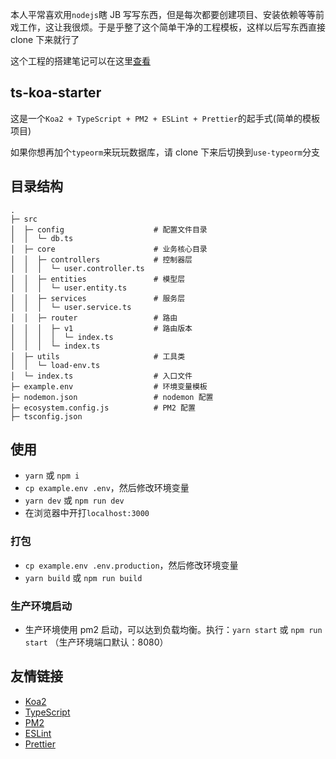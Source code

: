 本人平常喜欢用`nodejs`瞎 JB 写写东西，但是每次都要创建项目、安装依赖等等前戏工作，这让我很烦。于是乎整了这个简单干净的工程模板，这样以后写东西直接 clone 下来就行了

这个工程的搭建笔记可以在这里[查看](https://welives.github.io/blog/front-end/nodejs/%E6%90%AD%E5%BB%BAkoa%E5%B7%A5%E7%A8%8B.html)

## ts-koa-starter

这是一个`Koa2 + TypeScript + PM2 + ESLint + Prettier`的起手式(简单的模板项目)

如果你想再加个`typeorm`来玩玩数据库，请 clone 下来后切换到`use-typeorm`分支

## 目录结构

```
.
├─ src
│  ├─ config                    # 配置文件目录
│  │  └─ db.ts
│  ├─ core                      # 业务核心目录
│  │  ├─ controllers            # 控制器层
│  │  │  └─ user.controller.ts
│  │  ├─ entities               # 模型层
│  │  │  └─ user.entity.ts
│  │  ├─ services               # 服务层
│  │  │  └─ user.service.ts
│  │  ├─ router                 # 路由
│  │  │  ├─ v1                  # 路由版本
│  │  │  │  └─ index.ts
│  │  │  └─ index.ts
│  ├─ utils                     # 工具类
│  │  └─ load-env.ts
│  └─ index.ts                  # 入口文件
├─ example.env                  # 环境变量模板
├─ nodemon.json                 # nodemon 配置
├─ ecosystem.config.js          # PM2 配置
├─ tsconfig.json
```

## 使用

- `yarn` 或 `npm i`
- `cp example.env .env`，然后修改环境变量
- `yarn dev` 或 `npm run dev`
- 在浏览器中开打`localhost:3000`

### 打包

- `cp example.env .env.production`，然后修改环境变量
- `yarn build` 或 `npm run build`

### 生产环境启动

- 生产环境使用 pm2 启动，可以达到负载均衡。执行：`yarn start` 或 `npm run start` （生产环境端口默认：8080）

## 友情链接

- [Koa2](https://koa.nodejs.cn/)
- [TypeScript](https://www.tslang.cn/)
- [PM2](https://pm2.fenxianglu.cn/)
- [ESLint](https://eslint.nodejs.cn/)
- [Prettier](https://prettier.nodejs.cn/)
